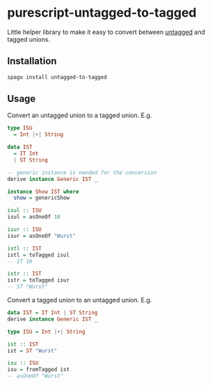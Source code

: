 # purescript-untagged-to-tagged

Little helper library to make it easy to convert between [untagged](https://github.com/jvliwanag/purescript-untagged-union) and tagged unions.

## Installation

```bash
spago install untagged-to-tagged
```

## Usage 

Convert an untagged union to a tagged union. E.g. 

```purescript
type ISU
  = Int |+| String

data IST
  = IT Int
  | ST String

-- generic instance is needed for the conversion
derive instance Generic IST _

instance Show IST where
  show = genericShow

isul :: ISU
isul = asOneOf 10

isur :: ISU
isur = asOneOf "Wurst"

istl :: IST
istl = toTagged isul 
-- IT 10

istr :: IST 
istr = toTagged isur 
-- ST "Wurst"
```

Convert a tagged union to an untagged union. E.g. 

```purescript
data IST = IT Int | ST String 
derive instance Generic IST _ 

type ISU = Int |+| String 

ist :: IST
ist = ST "Wurst"

isu :: ISU 
isu = fromTagged ist
-- asOneOf "Wurst"
```